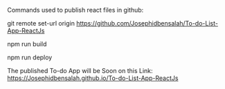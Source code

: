 Commands used to publish react files in github:

git remote set-url origin https://github.com/Josephidbensalah/To-do-List-App-ReactJs

npm run build

npm run deploy

The published To-do App will be Soon on this Link:
https://Josephidbensalah.github.io/To-do-List-App-ReactJs
